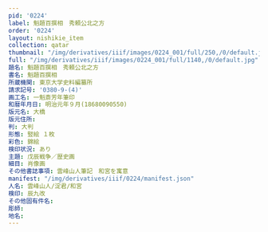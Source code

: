 ```yaml
---
pid: '0224'
label: 魁題百撰相　秀頼公北之方
order: '0224'
layout: nishikie_item
collection: qatar
thumbnail: "/img/derivatives/iiif/images/0224_001/full/250,/0/default.jpg"
full: "/img/derivatives/iiif/images/0224_001/full/1140,/0/default.jpg"
題名: 魁題百撰相　秀頼公北之方
書名: 魁題百撰相
所蔵機関: 東京大学史料編纂所
請求記号: '0380-9-(4)'
画工名: 一魁斎芳年筆印
和暦年月日: 明治元年９月(18680090550)
版元名: 大橋
版元住所: 
判: 大判
形態: 竪絵 １枚
彩色: 錦絵
検印状況: あり
主題: 戊辰戦争／歴史画
細目: 肖像画
その他書誌事項: 雲峰山人筆記　和宮を寓意
manifest: "/img/derivatives/iiif/0224/manifest.json"
人名: 雲峰山人/淀君/和宮
検印: 辰九改
その他固有件名: 
彫師: 
地名: 
---
```


